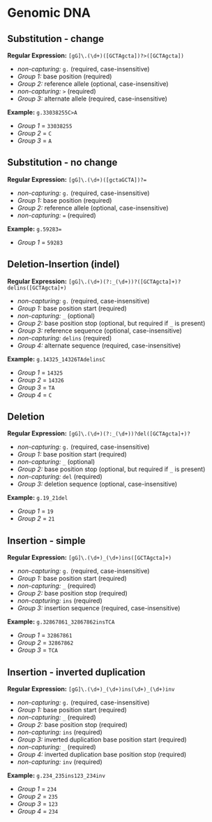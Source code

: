 # Genomic DNA 

## Substitution - change
**Regular Expression:** `[gG]\.(\d+)([GCTAgcta])?>([GCTAgcta])`
- *non-capturing:* `g.` (required, case-insensitive)
- *Group 1:* base position (required)
- *Group 2:* reference allele (optional, case-insensitive)
- *non-capturing:* `>` (required)
- *Group 3:* alternate allele (required, case-insensitive)

**Example:** `g.33038255C>A`
- *Group 1* = `33038255`
- *Group 2* = `C`
- *Group 3* = `A`

## Substitution - no change
**Regular Expression:** `[gG]\.(\d+)([gctaGCTA])?=`
- *non-capturing:* `g.` (required, case-insensitive)
- *Group 1:* base position (required)
- *Group 2:* reference allele (optional, case-insensitive)
- *non-capturing:* `=` (required)

**Example:** `g.59283=`
- *Group 1* = `59283`

## Deletion-Insertion (indel)
**Regular Expression:** `[gG]\.(\d+)(?:_(\d+))?([GCTAgcta]+)?delins([GCTAgcta]+)`
- *non-capturing:* `g.` (required, case-insensitive)
- *Group 1:* base position start (required)
- *non-capturing:* `_` (optional)
- *Group 2:* base position stop (optional, but required if `_` is present)
- *Group 3:* reference sequence (optional, case-insensitive)
- *non-capturing:* `delins` (required)
- *Group 4:* alternate sequence (required, case-insensitive)

**Example:** `g.14325_14326TAdelinsC`
- *Group 1* = `14325`
- *Group 2* = `14326`
- *Group 3* = `TA`
- *Group 4* = `C`

## Deletion
**Regular Expression:** `[gG]\.(\d+)(?:_(\d+))?del([GCTAgcta]+)?`
- *non-capturing:* `g.` (required, case-insensitive)
- *Group 1:* base position start (required)
- *non-capturing:* `_` (optional)
- *Group 2:* base position stop (optional, but required if `_` is present)
- *non-capturing:* `del` (required)
- *Group 3:* deletion sequence (optional, case-insensitive)

**Example:** `g.19_21del`
- *Group 1* = `19`
- *Group 2* = `21`

## Insertion - simple
**Regular Expression:** `[gG]\.(\d+)_(\d+)ins([GCTAgcta]+)`
- *non-capturing:* `g.` (required, case-insensitive)
- *Group 1:* base position start (required)
- *non-capturing:* `_` (required)
- *Group 2:* base position stop (required)
- *non-capturing:* `ins` (required)
- *Group 3:* insertion sequence (required, case-insensitive)

**Example:** `g.32867861_32867862insTCA`
- *Group 1* = `32867861`
- *Group 2* = `32867862`
- *Group 3* = `TCA`

## Insertion - inverted duplication
**Regular Expression:** `[gG]\.(\d+)_(\d+)ins(\d+)_(\d+)inv`
- *non-capturing:* `g.` (required, case-insensitive)
- *Group 1:* base position start (required)
- *non-capturing:* `_` (required)
- *Group 2:* base position stop (required)
- *non-capturing:* `ins` (required)
- *Group 3:* inverted duplication base position start (required)
- *non-capturing:* `_` (required)
- *Group 4:* inverted duplication base position stop (required)
- *non-capturing:* `inv` (required)

**Example:** `g.234_235ins123_234inv`
- *Group 1* = `234`
- *Group 2* = `235`
- *Group 3* = `123`
- *Group 4* = `234`
